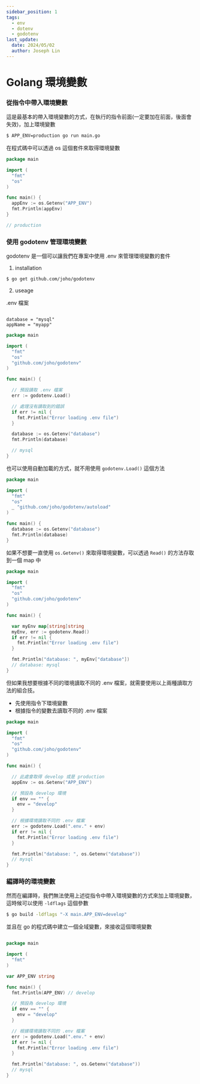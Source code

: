 ```yaml
---
sidebar_position: 1
tags:
  - env
  - dotenv
  - godotenv
last_update:
  date: 2024/05/02
  author: Joseph Lin
---
```


# Golang 環境變數

### 從指令中帶入環境變數

這是最基本的帶入環境變數的方式，在執行的指令前面(一定要加在前面，後面會失效)，加上環境變數

```bash
$ APP_ENV=production go run main.go
```

在程式碼中可以透過 os 這個套件來取得環境變數

```go
package main

import (
  "fmt"
  "os"
)

func main() {
  appEnv := os.Getenv("APP_ENV")
  fmt.Println(appEnv)
}

// production
```

### 使用 godotenv 管理環境變數

godotenv 是一個可以讓我們在專案中使用 .env 來管理環境變數的套件

1. installation

```bash
$ go get github.com/joho/godotenv
```

2. useage

.env 檔案

```

database = "mysql"
appName = "myapp"

```

```go
package main

import (
  "fmt"
  "os"
  "github.com/joho/godotenv"
)

func main() {

  // 預設讀取 .env 檔案
  err := godotenv.Load()

  // 處理沒有讀取到的錯誤
  if err != nil {
    fmt.Println("Error loading .env file")
  }

  database := os.Getenv("database")
  fmt.Println(database)

  // mysql
}
```

也可以使用自動加載的方式，就不用使用 `godotenv.Load()` 這個方法

```go
package main

import (
  "fmt"
  "os"
  _ "github.com/joho/godotenv/autoload"
)

func main() {
  database := os.Getenv("database")
  fmt.Println(database)
}
```

如果不想要一直使用 `os.Getenv()` 來取得環境變數，可以透過 `Read()` 的方法存取到一個 map 中

```go
package main

import (
  "fmt"
  "os"
  "github.com/joho/godotenv"
)

func main() {

  var myEnv map[string]string
  myEnv, err := godotenv.Read()
  if err != nil {
    fmt.Println("Error loading .env file")
  }

  fmt.Println("database: ", myEnv["database"])
  // database: mysql
}
```

但如果我想要根據不同的環境讀取不同的 .env 檔案，就需要使用以上兩種讀取方法的組合技。

- 先使用指令下環境變數
- 根據指令的變數去讀取不同的 .env 檔案

```go
package main

import (
  "fmt"
  "os"
  "github.com/joho/godotenv"
)

func main() {

  // 此處會取得 develop 或是 production
  appEnv := os.Getenv("APP_ENV")

  // 預設為 develop 環境
  if env == "" {
    env = "develop"
  }

  // 根據環境讀取不同的 .env 檔案
  err := godotenv.Load(".env." + env)
  if err != nil {
    fmt.Println("Error loading .env file")
  }

  fmt.Println("database: ", os.Getenv("database"))
  // mysql
}
```

### 編譯時的環境變數

然而在編譯時，我們無法使用上述從指令中帶入環境變數的方式來加上環境變數，這時候可以使用 `-ldflags` 這個參數

```bash
$ go build -ldflags "-X main.APP_ENV=develop" 
```

並且在 go 的程式碼中建立一個全域變數，來接收這個環境變數

```go

package main

import (
  "fmt"
)

var APP_ENV string

func main() {
  fmt.Println(APP_ENV) // develop

  // 預設為 develop 環境
  if env == "" {
    env = "develop"
  }

  // 根據環境讀取不同的 .env 檔案
  err := godotenv.Load(".env." + env)
  if err != nil {
    fmt.Println("Error loading .env file")
  }

  fmt.Println("database: ", os.Getenv("database"))
  // mysql
}
```

